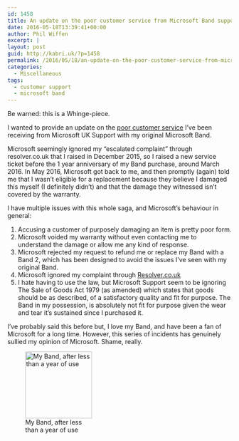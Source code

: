 ```yaml
---
id: 1458
title: An update on the poor customer service from Microsoft Band support
date: 2016-05-18T13:39:41+00:00
author: Phil Wiffen
excerpt: |
layout: post
guid: http://kabri.uk/?p=1458
permalink: /2016/05/18/an-update-on-the-poor-customer-service-from-microsoft-band-support/
categories:
  - Miscellaneous
tags:
  - customer support
  - microsoft band
---
```

Be warned: this is a Whinge-piece.

I wanted to provide an update on the [poor customer service](http://kabri.uk/2015/11/27/microsoft-band-an-exercise-in-appalling-customer-service/) I&#8217;ve been receiving from Microsoft UK Support with my original Microsoft Band.

Microsoft seemingly ignored my &#8220;escalated complaint&#8221; through resolver.co.uk that I raised in December 2015, so I raised a new service ticket before the 1 year anniversary of my Band purchase, around March 2016. In May 2016, Microsoft got back to me, and then promptly (again) told me that I wasn&#8217;t eligible for a replacement because they believe I damaged this myself (I definitely didn&#8217;t) and that the damage they witnessed isn&#8217;t covered by the warranty.

I have multiple issues with this whole saga, and Microsoft&#8217;s behaviour in general:

  1. Accusing a customer of purposely damaging an item is pretty poor form.
  2. Microsoft voided my warranty without even contacting me to understand the damage or allow me any kind of response.
  3. Microsoft rejected my request to refund me or replace my Band with a Band 2, which has been designed to avoid the issues I&#8217;ve seen with my original Band.
  4. Microsoft ignored my complaint through [Resolver.co.uk](http://www.resolver.co.uk/)
  5. I hate having to use the law, but Microsoft Support seem to be ignoring The Sale of Goods Act 1979 (as amended) which states that goods should be as described, of a satisfactory quality and fit for purpose. The Band in my possession, is absolutely not fit for purpose given the wear and tear it&#8217;s sustained since I purchased it.

I&#8217;ve probably said this before but, I love my Band, and have been a fan of Microsoft for a long time. However, this series of incidents has genuinely sullied my opinion of Microsoft. Shame, really.

<figure id="attachment_1461" aria-describedby="caption-attachment-1461" style="width: 150px" class="wp-caption alignleft"><img loading="lazy" class="size-thumbnail wp-image-1461" src="http://kabri.uk/wp-content/uploads/2016/05/WP_20160323_14_57_32_Pro-150x150.jpg" alt="My Band, after less than a year of use" width="150" height="150" /><figcaption id="caption-attachment-1461" class="wp-caption-text">My Band, after less than a year of use</figcaption></figure>